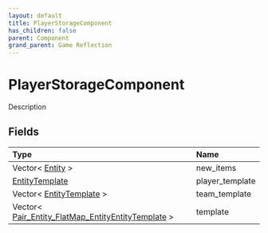 ```yaml
---
layout: default
title: PlayerStorageComponent
has_children: false
parent: Component
grand_parent: Game Reflection
---
```

# PlayerStorageComponent
Description 

## Fields

| Type | Name |
|:-------------|:--------------|
| Vector< [Entity](/docs/game-reflection/classes/entity) > | new_items |
| [EntityTemplate](/docs/game-reflection/classes/entity_template) | player_template |
| Vector< [EntityTemplate](/docs/game-reflection/classes/entity_template) > | team_template |
| Vector< [Pair_Entity_FlatMap_EntityEntityTemplate](/docs/game-reflection/classes/pair__entity__flat_map__entity_entity_template) > | template |

